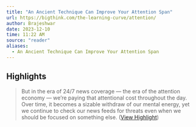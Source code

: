 ```yaml
---
title: "An Ancient Technique Can Improve Your Attention Span"
url: https://bigthink.com/the-learning-curve/attention/
author: Brajeshwar
date: 2023-12-10
time: 11:22 AM
source: "reader"
aliases:
  - An Ancient Technique Can Improve Your Attention Span
---
```

## Highlights
> But in the era of 24/7 news coverage — the era of the attention economy — we’re paying that attentional cost throughout the day. Over time, it becomes a sizable withdraw of our mental energy, yet we continue to check our news feeds for threats even when we should be focused on something else. ([View Highlight](https://read.readwise.io/read/01h9p0xtftw740p8wz2n1gntc7))

